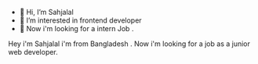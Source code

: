 - 👋 Hi, I’m Sahjalal
- 👀 I’m interested in frontend developer
- 🌱 Now i'm looking for a intern Job .


Hey i'm Sahjalal i'm from Bangladesh . Now i'm looking for a job as a junior web developer. 
